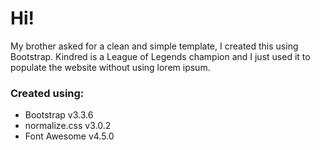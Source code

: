 # Hi!

My brother asked for a clean and simple template, I created this using Bootstrap. Kindred is a League of Legends champion and I just used it to populate the website without using lorem ipsum.

### Created using:
- Bootstrap v3.3.6
- normalize.css v3.0.2
- Font Awesome v4.5.0
